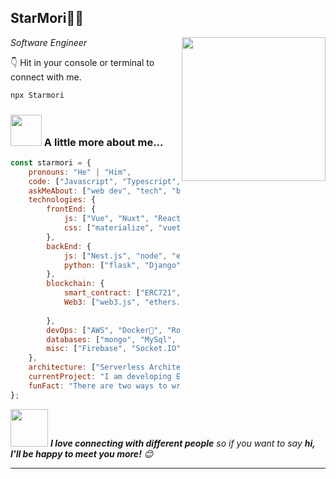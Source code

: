 <h2>StarMori🙏🏻 </h2>
<img align='right' src="https://media.giphy.com/media/M9gbBd9nbDrOTu1Mqx/giphy.gif" width="230">
<p><em>Software Engineer</em></p>

👇 Hit in your console or terminal to connect with me.

```bash
npx Starmori
```

### <img src="https://media.giphy.com/media/VgCDAzcKvsR6OM0uWg/giphy.gif" width="50"> A little more about me...  

```javascript
const starmori = {
    pronouns: "He" | "Him",
    code: ["Javascript", "Typescript", "Python", "Solidity", "php"],
    askMeAbout: ["web dev", "tech", "blockchain dev", "API"],
    technologies: {
        frontEnd: {
            js: ["Vue", "Nuxt", "React", "Angular", "Next", "Gatsby"],
            css: ["materialize", "vuetify", "bootstrap", "TailwindCSS", "DaisyUI"]
        },
        backEnd: {
            js: ["Nest.js", "node", "express", "SuiteScript"],
            python: ["flask", "Django"]
        },
        blockchain: {
            smart_contract: ["ERC721", "ERC20", "ERE1155" ...],
            Web3: ["web3.js", "ethers.js"],
            
        },
        devOps: ["AWS", "Docker🐳", "Route53", "Nginx"],
        databases: ["mongo", "MySql", "sqlite", ""],
        misc: ["Firebase", "Socket.IO", "selenium", "open-cv", "php", "SuiteApp"]
    },
    architecture: ["Serverless Architecture", "Progressive web applications", "Single page applications"],
    currentProject: "I am developing Extension for NetSuite using SuiteScript2.0",
    funFact: "There are two ways to write error-free programs; only the third one works"
};
```

<img src="https://media.giphy.com/media/LnQjpWaON8nhr21vNW/giphy.gif" width="60"> <em><b>I love connecting with different people</b> so if you want to say <b>hi, I'll be happy to meet you more!</b> 😊</em>

---
